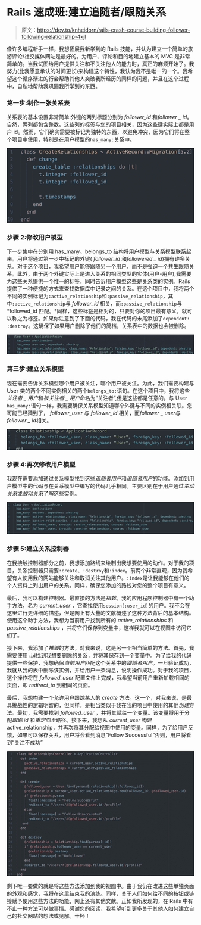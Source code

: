 # Rails 速成班:建立追随者/跟随关系

> 原文：<https://dev.to/knheidorn/rails-crash-course-building-follower-following-relationship-4kjl>

像许多编程新手一样，我想拓展我新学到的 Rails 技能，并认为建立一个简单的旅游评论/社交媒体网站是最好的。为用户、评论和目的地建立基本的 MVC 是非常简单的。当我试图给用户提供关注和不关注他人的能力时，真正的麻烦开始了。我努力(比我愿意承认的时间更长)来构建这个特性，我认为我不是唯一的一个。我希望这个循序渐进的行会帮助其他人突破我所经历的同样的问题，并且在这个过程中，自私地帮助我巩固我所学到的东西。

### 第一步:制作一张关系表

关系表的基本设置非常简单:外键的两列标题分别为 *follower_id* 和*follower _ id*。自然，两列都包含整数。这些列的标签与您的项目相关，因为这些键实际上都是用户 id。然而，它们确实需要被标记为独特的东西，以避免冲突，因为它们将在整个项目中使用，特别是在用户模型的`has_many:`关系中。

[![Relationships Table](img/16456658b05aeb60a34c82776dc84abd.png)](https://res.cloudinary.com/practicaldev/image/fetch/s--ii55q0TN--/c_limit%2Cf_auto%2Cfl_progressive%2Cq_auto%2Cw_880/https://i.imgur.com/fWVVax8.jpg)

### 步骤 2:修改用户模型

下一步集中在分别用 has_many、belongs_to 结构将用户模型与关系模型联系起来。用户将通过第一步中标记的外键( *follower_id* 和*followered _ id*)拥有许多关系。对于这个项目，我希望用户能够跟随另一个用户，而不是强迫一个共生跟随关系。此外，由于两个外键实际上是进入关系的相同类型的实体(用户-用户),我需要为这些关系提供一个惟一的标签，同时告诉用户模型这些是关系类的实例。Rails 提供了一种便捷的方式来查找数据库中记录之间的关系。在这个项目中，我将两个不同的实例标记为`:active_relationship`和`:passive_relationship`，其中`:active_relationship`与 *follower_id* 相关，而`:passive_relationship`与 *followed_id 匹配。*同样，这些标签是相对的，只要对你的项目最有意义，就可以称之为标签。如果你注意到了下面的代码，我在代码的末尾添加了`dependent: :destroy`。这确保了如果用户删除了他们的简档，关系表中的数据也会被删除。

[![User Relationship](img/37a196514d88b77bb05b0018b1931b2a.png)](https://res.cloudinary.com/practicaldev/image/fetch/s--F54Vmu68--/c_limit%2Cf_auto%2Cfl_progressive%2Cq_auto%2Cw_880/https://i.imgur.com/Wy70Rdv.jpg)

### 第三步:建立关系模型

现在需要告诉关系模型哪个用户被关注，哪个用户被关注。为此，我们需要构建与 User 类的两个不同实例相关的两个`belongs_to:`语句。在这个项目中，我将这些*关注者 _ 用户*和*被关注者 _ 用户*命名为“关注者”,但是这些都是任意的。与 User `has_many:`语句一样，我需要确保关系模型知道哪个外键与不同的实例相关联。您可能已经猜到了， *follower_user* 与 *follower_id* 相关，而*follower _ user*与*follower _ id*相关。

[![Relationship Model](img/ef21beec6b2a13529c6516e1b8f40c14.png)](https://res.cloudinary.com/practicaldev/image/fetch/s--q1iJx3NV--/c_limit%2Cf_auto%2Cfl_progressive%2Cq_auto%2Cw_880/https://i.imgur.com/72V4aeh.jpg)

### 步骤 4:再次修改用户模型

我现在需要添加通过关系模型找到这些*追随者用户*和*追随者用户*的功能。添加到用户模型中的代码与在关系模型中编写的代码几乎相同。主要区别在于用户通过*主动关系*或*被动关系*了解这些实例。

[![User Through](img/80065b9a4c4618b65b6509eaa13a6a8c.png)](https://res.cloudinary.com/practicaldev/image/fetch/s--OuQiOlM5--/c_limit%2Cf_auto%2Cfl_progressive%2Cq_auto%2Cw_880/https://i.imgur.com/V3wiDHp.jpg)

### 步骤 5:建立关系控制器

在我接触控制器部分之前，我想添加路线来绘制出我想要使用的动作。对于我的项目，关系控制器只需要`:create`、`:destroy`和`:index`。前两个非常直观，因为我希望有人使用我的网站能够关注和取消关注其他用户。`:index`是让我能够在他们的个人资料上列出用户的关系。同样，确保您添加的路线对您的整个项目有意义。

最后，我可以构建控制器。最直接的方法是*指数*。我的应用程序控制器中有一个助手方法，名为 *current_user* ，它查找使用`session[:user_id]`的用户。我不会在这里进行更详细的描述，但是网上有大量的文献概述了这种方法背后的基本结构。使用这个助手方法，我想为当前用户找到所有的 *active_relationships* 和 *passive_relationships* ，并将它们保存到变量中，这样我就可以在视图中访问它们了。

接下来，我添加了*摧毁*的方法，对我来说，这是另一个相当简单的方法。首先，我需要使用`:id`找到我想要删除的关系，并将其保存到一个变量中。为了给我的代码提供一些保护，我想确保*当前用户*匹配这个关系中的*跟随者用户*。一旦验证成功，我就从我的表中删除该实例，并给用户一条消息，说明操作成功。对于我的项目，这个操作将在 *followed_user* 配置文件上完成，我希望当前用户重新加载相同的页面，即 *redirect_to* 到相同的页面。

最后，我想构建一个允许用户跟踪某人的 *create* 方法。这一个，对我来说，是最具挑战性的逻辑明智的，但同样，是相当类似于我在我的项目中使用的其他*创建*方法。最初，我需要找到 *followed_user* ，并将其赋给一个变量。该变量将用于分配*跟踪 id* 和*重定向至*路径。接下来，我想从 *current_user* 构建 active_relationship，并再次将其分配给视图中使用的变量。同样，为了给用户反馈，如果可以保存关系，用户将会看到消息“Follow Successful”否则，用户将看到“关注不成功”

[![Relationship Controller](img/706931a655535499e96f80873bd2a13a.png)](https://res.cloudinary.com/practicaldev/image/fetch/s--VPd8MWro--/c_limit%2Cf_auto%2Cfl_progressive%2Cq_auto%2Cw_880/https://i.imgur.com/Gsy4lQG.jpg)

剩下唯一要做的就是将这些方法添加到我的视图中。由于我仍在改进这些单独页面的外观和感觉，我将在这里结束我的演练。同样，关于人们如何给不同的按钮或链接赋予使用这些方法的功能，网上还有其他文献。正如我所发现的，在 Rails 中有不止一种方法可以做事情。感谢您的阅读，我希望听到更多关于其他人如何建立自己的社交网站的想法或见解。干杯！